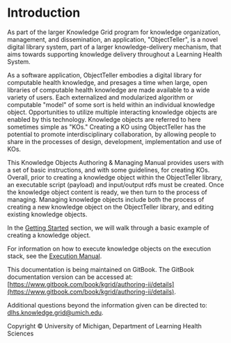 # Introduction

As part of the larger Knowledge Grid program for knowledge organization, management, and dissemination, an application, "ObjectTeller", is a novel digital library system, part of a larger knowledge-delivery mechanism, that aims towards supporting knowledge delivery throughout a Learning Health System.

As a software application, ObjectTeller embodies a digital library for computable health knowledge, and presages a time when large, open libraries of computable health knowledge are made available to a wide variety of users. Each externalized and modularized algorithm or computable "model" of some sort is held within an individual knowledge object. Opportunities to utilize multiple interacting knowledge objects are enabled by this technology. Knowledge objects are referred to here sometimes simple as "KOs." Creating a KO using ObjectTeller has the potential to promote interdisciplinary collaboration, by allowing people to share in the processes of design, development, implementation and use of KOs.

This Knowledge Objects Authoring & Managing Manual provides users with a set of basic instructions, and with some guidelines, for creating KOs. Overall, prior to creating a knowledge object within the ObjectTeller library, an executable script \(payload\) and input/output rdfs must be created. Once the knowledge object content is ready, we then turn to the process of managing. Managing knowledge objects include both the process of creating a new knowledge object on the ObjectTeller library, and editing existing knowledge objects.

In the [Getting Started](https://kgrid.gitbooks.io/authoring-ii/content/getting-started.html) section, we will walk through a basic example of creating a knowledge object.

For information on how to execute knowledge objects on the execution stack, see the [Execution Manual](https://www.gitbook.com/book/kgrid/execution-manual/details).

This documentation is being maintained on GitBook. The GitBook documentation version can be accessed at: [https://www.gitbook.com/book/kgrid/authoring-ii/details](https://www.gitbook.com/book/kgrid/authoring-ii/details).

Additional questions beyond the information given can be directed to: dlhs.knowledge.grid@umich.edu.



Copyright © University of Michigan, Department of Learning Health Sciences


